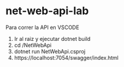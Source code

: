 # net-web-api-lab

Para correr la API en VSCODE

1. Ir al raiz y ejecutar dotnet build
2. cd /NetWebApi
3. dotnet run NetWebApi.csproj
4. https://localhost:7054/swagger/index.html
